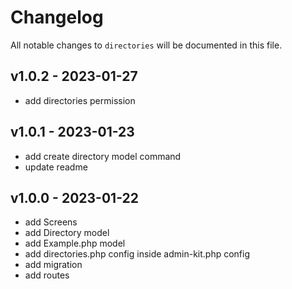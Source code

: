 # Changelog

All notable changes to `directories` will be documented in this file.

## v1.0.2 - 2023-01-27

- add directories permission

## v1.0.1 - 2023-01-23

- add create directory model command
- update readme

## v1.0.0 - 2023-01-22

- add Screens
- add Directory model
- add Example.php model
- add directories.php config inside admin-kit.php config
- add migration
- add routes

